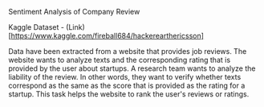 Sentiment Analysis of Company Review

Kaggle Dataset - (Link)[https://www.kaggle.com/fireball684/hackerearthericsson]

 Data have been extracted from a website that provides job reviews. The website wants to analyze texts and the corresponding rating that is provided by the user about startups. A research team wants to analyze the liability of the review. In other words, they want to verify whether texts correspond as the same as the score that is provided as the rating for a startup. This task helps the website to rank the user's reviews or ratings.